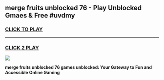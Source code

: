 
## merge fruits unblocked 76 - Play Unblocked Gmaes & Free #uvdmy
<h3>
<a href="https://news.freeplayer.one?title=merge_fruits_unblocked_76&ref=24F">CLICK TO PLAY</a></h3>
<hr>

<h3>
<a href="https://news.freeplayer.one?title=merge_fruits_unblocked_76&ref=24F">CLICK 2 PLAY</a>
  
</h3>

<a href="https://news.freeplayer.one?title=merge_fruits_unblocked_76&ref=24F/"><img src="https://clearcache.store/games.png"></a>


**merge fruits unblocked 76 games unblocked: Your Gateway to Fun and Accessible Online Gaming**
